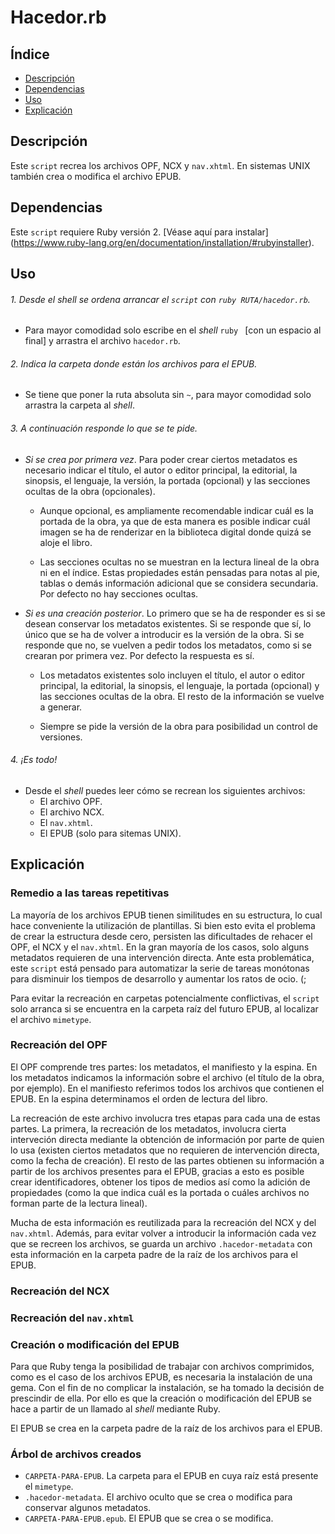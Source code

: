 # Hacedor.rb

## Índice

* [Descripción](#descripción)
* [Dependencias](#dependencias)
* [Uso](#uso)
* [Explicación](#explicación)

## Descripción

Este `script` recrea los archivos OPF, NCX y `nav.xhtml`. En sistemas UNIX
también crea o modifica el archivo EPUB.

## Dependencias

Este `script` requiere Ruby versión 2. [Véase aquí para instalar]
(https://www.ruby-lang.org/en/documentation/installation/#rubyinstaller).

## Uso

###### 1. Desde el *shell* se ordena arrancar el `script` con `ruby RUTA/hacedor.rb`.

  * Para mayor comodidad solo escribe en el *shell* `ruby ` [con un espacio al
  final] y arrastra el archivo `hacedor.rb`.

###### 2. Indica la carpeta donde están los archivos para el EPUB.

  * Se tiene que poner la ruta absoluta sin `~`, para mayor comodidad solo
  arrastra la carpeta al *shell*.

###### 3. A continuación responde lo que se te pide.

  * *Si se crea por primera vez*. Para poder crear ciertos metadatos es
  necesario indicar el título, el autor o editor principal, la editorial, la
  sinopsis, el lenguaje, la versión, la portada (opcional) y las secciones
  ocultas de la obra (opcionales).
    * Aunque opcional, es ampliamente recomendable indicar cuál es la portada
    de la obra, ya que de esta manera es posible indicar cuál imagen se ha de
    renderizar en la biblioteca digital donde quizá se aloje el libro.

    * Las secciones ocultas no se muestran en la lectura lineal de la obra ni
    en el índice. Estas propiedades están pensadas para notas al pie, tablas o
    demás información adicional que se considera secundaria. Por defecto no hay
    secciones ocultas.
  * *Si es una creación posterior*. Lo primero que se ha de responder es si se
  desean conservar los metadatos existentes. Si se responde que sí, lo único
  que se ha de volver a introducir es la versión de la obra. Si se responde que
  no, se vuelven a pedir todos los metadatos, como si se crearan por primera
  vez. Por defecto la respuesta es sí.
    * Los metadatos existentes solo incluyen el título, el autor o editor
    principal, la editorial, la sinopsis, el lenguaje, la portada (opcional) y
    las secciones ocultas de la obra. El resto de la información se vuelve a
    generar.

    * Siempre se pide la versión de la obra para posibilidad un control de
    versiones.

###### 4. ¡Es todo!

  * Desde el *shell* puedes leer cómo se recrean los siguientes archivos:
    * El archivo OPF.
    * El archivo NCX.
    * El `nav.xhtml`.
    * El EPUB (solo para sitemas UNIX).

## Explicación

### Remedio a las tareas repetitivas

La mayoría de los archivos EPUB tienen similitudes en su estructura, lo cual
hace conveniente la utilización de plantillas. Si bien esto evita el problema
de crear la estructura desde cero, persisten las dificultades de rehacer el OPF,
el NCX y el `nav.xhtml`. En la gran mayoría de los casos, solo alguns metadatos
requieren de una intervención directa. Ante esta problemática, este `script`
está pensado para automatizar la serie de tareas monótonas para disminuir los
tiempos de desarrollo y aumentar los ratos de ocio. (;

Para evitar la recreación en carpetas potencialmente conflictivas, el `script`
solo arranca si se encuentra en la carpeta raíz del futuro EPUB, al localizar
el archivo `mimetype`.

### Recreación del OPF

El OPF comprende tres partes: los metadatos, el manifiesto y la espina. En los
metadatos indicamos la información sobre el archivo (el título de la obra, por
ejemplo). En el manifiesto referimos todos los archivos que contienen el EPUB.
En la espina determinamos el orden de lectura del libro.

La recreación de este archivo involucra tres etapas para cada una de estas
partes. La primera, la recreación de los metadatos, involucra cierta
interveción directa mediante la obtención de información por parte de quien lo
usa (existen ciertos metadatos que no requieren de intervención directa, como
la fecha de creación). El resto de las partes obtienen su información a partir
de los archivos presentes para el EPUB, gracias a esto es posible crear
identificadores, obtener los tipos de medios así como la adición de propiedades
(como la que indica cuál es la portada o cuáles archivos no forman parte de
la lectura lineal).

Mucha de esta información es reutilizada para la recreación del NCX y del
`nav.xhtml`. Además, para evitar volver a introducir la información cada vez
que se recreen los archivos, se guarda un archivo `.hacedor-metadata` con esta
información en la carpeta padre de la raíz de los archivos para el EPUB.

### Recreación del NCX

### Recreación del `nav.xhtml`

### Creación o modificación del EPUB

Para que Ruby tenga la posibilidad de trabajar con archivos comprimidos, como
es el caso de los archivos EPUB, es necesaria la instalación de una gema. Con
el fin de no complicar la instalación, se ha tomado la decisión de prescindir
de ella. Por ello es que la creación o modificación del EPUB se hace a partir
de un llamado al *shell* mediante Ruby.

El EPUB se crea en la carpeta padre de la raíz de los archivos para el EPUB.

### Árbol de archivos creados

* `CARPETA-PARA-EPUB`. La carpeta para el EPUB en cuya raíz está presente el
`mimetype`.
* `.hacedor-metadata`. El archivo oculto que se crea o modifica para conservar
algunos metadatos.
* `CARPETA-PARA-EPUB.epub`. El EPUB que se crea o se modifica.

